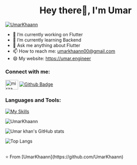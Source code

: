  <h1 align="center">Hey there👋, I'm Umar</h1>
 <p align="left"> <a href="https://github.com/ryo-ma/github-profile-trophy"><img src="https://github-profile-trophy.vercel.app/?username=UmarKhaann" alt="UmarKhaann" /></a> </p>

- 🔭 I’m currently working on Flutter
- 🌱 I’m currently learning Backend
- 💬 Ask me anything about Flutter 
- 📫 How to reach me: umarkhaann00@gmail.com
- 😄 My website: https://umar.engineer
  
### Connect with me:
<div id="badges">
 <a href="https://linkedin.com/in/umar-khaannn/" target="blank"><img align="center" src="https://raw.githubusercontent.com/rahuldkjain/github-profile-readme-generator/master/src/images/icons/Social/linked-in-alt.svg" alt="mirza azmathullah" height="30" width="40" /></a>
  <a href="https://github.com/umarkhaann">
    <img src="https://img.shields.io/badge/Github-white?style=for-the-badge&logo=Github&logoColor=black" alt="Github Badge"/>
  </a>
</div>

### Languages and Tools:
[![My Skills](https://skillicons.dev/icons?i=flutter,dart,firebase,github,git,postman&perline=5)](https://skillicons.dev)

<p><img align="center" src="https://github-readme-streak-stats.herokuapp.com/?user=UmarKhaann&theme=dark" alt="UmarKhaann" /></p>

![Umar khan's GitHub stats](https://github-readme-stats.vercel.app/api?username=UmarKhaann&show_icons=true&theme=dark)

![Top Langs](https://github-readme-stats.vercel.app/api/top-langs/?username=UmarKhaann&theme=dark)


<br>
⭐️ From [UmarKhaann](https://github.com/UmarKhaann)
